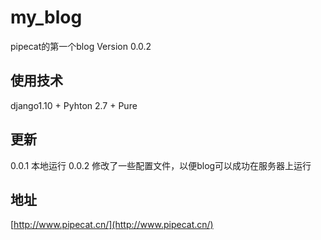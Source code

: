 # my_blog
pipecat的第一个blog 
Version 0.0.2
## 使用技术
django1.10 + Pyhton 2.7 + Pure
## 更新
0.0.1 本地运行
0.0.2 修改了一些配置文件，以便blog可以成功在服务器上运行
## 地址
[http://www.pipecat.cn/](http://www.pipecat.cn/)
